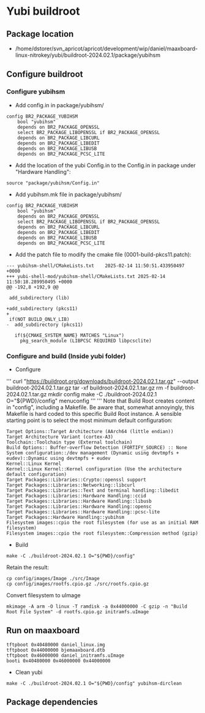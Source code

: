 # Yubi buildroot

## Package location 

- /home/dstorer/svn_apricot/apricot/development/wip/daniel/maaxboard-linux-nitrokey/yubi/buildroot-2024.02.1/package/yubihsm

## Configure buildroot

### Configure yubihsm

- Add config.in in package/yubihsm/

```
config BR2_PACKAGE_YUBIHSM
	bool "yubihsm"
	depends on BR2_PACKAGE_OPENSSL
	select BR2_PACKAGE_LIBOPENSSL if BR2_PACKAGE_OPENSSL
	depends on BR2_PACKAGE_LIBCURL
	depends on BR2_PACKAGE_LIBEDIT
	depends on BR2_PACKAGE_LIBUSB
	depends on BR2_PACKAGE_PCSC_LITE
```

- Add the location of the yubi Config.in to the Config.in in package under "Hardware Handling":
```
source "package/yubihsm/Config.in"
```

- Add yubihsm.mk file in package/yubihsm/
```
config BR2_PACKAGE_YUBIHSM
	bool "yubihsm"
	depends on BR2_PACKAGE_OPENSSL
	select BR2_PACKAGE_LIBOPENSSL if BR2_PACKAGE_OPENSSL
	depends on BR2_PACKAGE_LIBCURL
	depends on BR2_PACKAGE_LIBEDIT
	depends on BR2_PACKAGE_LIBUSB
	depends on BR2_PACKAGE_PCSC_LITE
```

- Add the patch file to modify the cmake file (0001-build-pkcs11.patch):
```
--- yubihsm-shell/CMakeLists.txt	2025-02-14 11:50:51.433950497 +0000
+++ yubi-shell-mod/yubihsm-shell/CMakeLists.txt	2025-02-14 11:50:18.289950495 +0000
@@ -192,8 +192,9 @@
 
 add_subdirectory (lib)
 
+add_subdirectory (pkcs11)
+
 if(NOT BUILD_ONLY_LIB)
-  add_subdirectory (pkcs11)
 
   if(${CMAKE_SYSTEM_NAME} MATCHES "Linux")
     pkg_search_module (LIBPCSC REQUIRED libpcsclite)
```

### Configure and build (Inside yubi folder)
- Configure

'''
curl "https://buildroot.org/downloads/buildroot-2024.02.1.tar.gz" --output buildroot-2024.02.1.tar.gz
tar -xf buildroot-2024.02.1.tar.gz
rm -f buildroot-2024.02.1.tar.gz
mkdir config
make -C ./buildroot-2024.02.1 O="${PWD}/config" menuconfig
'''
'''
Note that Build Root creates content in "config", including a Makefile. Be aware that, somewhat annoyingly, this Makefile is hard coded to this specific Build Root instance. A sensible starting point is to select the most minimum default configuration:

```
Target Options::Target Architecture (AArch64 (little endian))
Target Architecture Variant (cortex-A3)
Toolchain::Toolchain type (External toolchain)
Build Options:: Buffer-overflow Detection (FORTIFY_SOURCE) :: None
System configuration::/dev management (Dynamic using devtmpfs + eudev)::Dynamic using devtmpfs + eudev
Kernel::Linux Kernel
Kernel::Linux Kernel::Kernel configuration (Use the architecture default configuration)
Target Packages::Libraries::Crypto::openssl support
Target Packages::Libraries::Networking::libcurl
Target Packages::Libraries::Text and terminal handling::libedit
Target Packages::Libraries::Hardware Handling::ccid
Target Packages::Libraries::Hardware Handling::libusb
Target Packages::Libraries::Hardware Handling::opensc
Target Packages::Libraries::Hardware Handling::pcsc-lite
Target Packages::Hardware Handling::yubihsm
Filesystem images::cpio the root filesystem (for use as an initial RAM filesystem)
Filesystem images::cpio the root filesystem::Compression method (gzip)
```

- Build
```
make -C ./buildroot-2024.02.1 O="${PWD}/config"
```

Retain the result:
```
cp config/images/Image ./src/Image
cp config/images/rootfs.cpio.gz ./src/rootfs.cpio.gz
```

Convert filesystem to uImage
```
mkimage -A arm -O linux -T ramdisk -a 0x44000000 -C gzip -n "Build Root File System" -d rootfs.cpio.gz initramfs.uImage
```

## Run on maaxboard
```
tftpboot 0x40480000 daniel_linux.img
tftpboot 0x44000000 bjemaaxboard.dtb
tftpboot 0x46000000 daniel_initramfs.uImage
booti 0x40480000 0x46000000 0x44000000
```

- Clean yubi
```
make -C ./buildroot-2024.02.1 O="${PWD}/config" yubihsm-dirclean
```

## Package dependencies 

